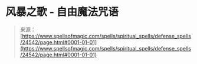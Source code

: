 <!--yml

category: 未分类

date: 2024-06-12 19:10:31

-->

# 风暴之歌 - 自由魔法咒语

> 来源：[https://www.spellsofmagic.com/spells/spiritual_spells/defense_spells/24542/page.html#0001-01-01](https://www.spellsofmagic.com/spells/spiritual_spells/defense_spells/24542/page.html#0001-01-01)
